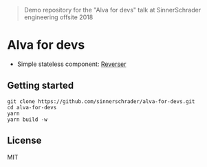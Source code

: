 > Demo repository for the "Alva for devs" talk at SinnerSchrader engineering offsite 2018

# Alva for devs

* Simple stateless component: [Reverser](./src/reverser.tsx)


## Getting started

```
git clone https://github.com/sinnerschrader/alva-for-devs.git
cd alva-for-devs
yarn 
yarn build -w
```

## License

MIT